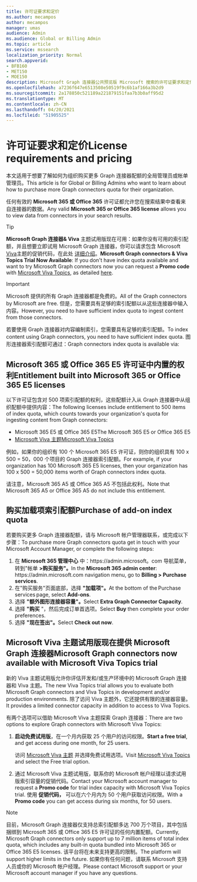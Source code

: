 ```yaml
---
title: 许可证要求和定价
ms.author: mecampos
author: mecampos
manager: umas
audience: Admin
ms.audience: Global or Billing Admin
ms.topic: article
ms.service: mssearch
localization_priority: Normal
search.appverid:
- BFB160
- MET150
- MOE150
description: Microsoft Graph 连接器公共预览版 Microsoft 搜索的许可证要求和定价
ms.openlocfilehash: a7236f647e6513508e50519f9c6b1af166a3b2d9
ms.sourcegitcommit: 2a178850c521189a221879151faa7b3b0aff95d2
ms.translationtype: MT
ms.contentlocale: zh-CN
ms.lasthandoff: 04/20/2021
ms.locfileid: "51905525"
---
```

<!---Previous ms.author: rusamai --->

# <a name="license-requirements-and-pricing"></a><span data-ttu-id="63b57-103">许可证要求和定价</span><span class="sxs-lookup"><span data-stu-id="63b57-103">License requirements and pricing</span></span>

<span data-ttu-id="63b57-104">本文适用于想要了解如何为组织购买更多 Graph 连接器配额的全局管理员或帐单管理员。</span><span class="sxs-lookup"><span data-stu-id="63b57-104">This article is for Global or Billing Admins who want to learn about how to purchase more Graph connectors quota for their organization.</span></span>

<span data-ttu-id="63b57-105">任何有效的 **Microsoft 365 或 Office 365** 许可证都允许您在搜索结果中查看来自连接器的数据。</span><span class="sxs-lookup"><span data-stu-id="63b57-105">Any valid **Microsoft 365 or Office 365 license** allows you to view data from connectors in your search results.</span></span>

> [!TIP]
> <span data-ttu-id="63b57-106">**Microsoft Graph 连接器& Viva** 主题试用版现在可用：如果你没有可用的索引配额，并且想要立即试用 Microsoft Graph 连接器，你可以请求包含 Microsoft  [Viva](https://www.microsoft.com/microsoft-viva/topics?activetab=pivot:overviewtab)主题的促销代码，在此处 [详细介绍](#microsoft-graph-connectors-now-available-with-microsoft-viva-topics-trial)。</span><span class="sxs-lookup"><span data-stu-id="63b57-106">**Microsoft Graph connectors & Viva Topics Trial Now Available**: If you don't have index quota available and want to try Microsoft Graph connectors now you can request a **Promo code** with [Microsoft Viva Topics](https://www.microsoft.com/microsoft-viva/topics?activetab=pivot:overviewtab), as detailed [here](#microsoft-graph-connectors-now-available-with-microsoft-viva-topics-trial).</span></span>

>[!IMPORTANT]
><span data-ttu-id="63b57-107">Microsoft 提供的所有 Graph 连接器都是免费的。</span><span class="sxs-lookup"><span data-stu-id="63b57-107">All of the Graph connectors by Microsoft are free.</span></span> <span data-ttu-id="63b57-108">但是，您需要具有足够的索引配额以从这些连接器中输入内容。</span><span class="sxs-lookup"><span data-stu-id="63b57-108">However, you need to have sufficient index quota to ingest content from those connectors.</span></span>

<span data-ttu-id="63b57-109">若要使用 Graph 连接器对内容编制索引，您需要具有足够的索引配额。</span><span class="sxs-lookup"><span data-stu-id="63b57-109">To index content using Graph connectors, you need to have sufficient index quota.</span></span> <span data-ttu-id="63b57-110">图形连接器索引配额可通过：</span><span class="sxs-lookup"><span data-stu-id="63b57-110">Graph connectors index quota is available via:</span></span>

## <a name="entitlement-built-into-microsoft-365-or-office-365-e5-licenses"></a><span data-ttu-id="63b57-111">Microsoft 365 或 Office 365 E5 许可证中内置的权利</span><span class="sxs-lookup"><span data-stu-id="63b57-111">Entitlement built into Microsoft 365 or Office 365 E5 licenses</span></span>

<span data-ttu-id="63b57-112">以下许可证包含对 500 项索引配额的权利，这些配额计入从 Graph 连接器中从组织配额中提供内容：</span><span class="sxs-lookup"><span data-stu-id="63b57-112">The following licenses include entitlement to 500 items of index quota, which counts towards your organization's quota for ingesting content from Graph connectors:</span></span>

* <span data-ttu-id="63b57-113">Microsoft 365 E5 或 Office 365 E5</span><span class="sxs-lookup"><span data-stu-id="63b57-113">The Microsoft 365 E5 or Office 365 E5</span></span>
* [<span data-ttu-id="63b57-114">Microsoft Viva 主题</span><span class="sxs-lookup"><span data-stu-id="63b57-114">Microsoft Viva Topics</span></span>](https://www.microsoft.com/microsoft-viva/topics?activetab=pivot:overviewtab)

<span data-ttu-id="63b57-115">例如，如果你的组织有 100 个 Microsoft 365 E5 许可证，则你的组织具有 100 x 500 = 50，000 个项目的 Graph 连接器索引配额。</span><span class="sxs-lookup"><span data-stu-id="63b57-115">For example, if your organization has 100 Microsoft 365 E5 licenses, then your organization has 100 x 500 = 50,000 items worth of Graph connectors index quota.</span></span>

<!---Comment requested in PR#143--->
<span data-ttu-id="63b57-116">请注意，Microsoft 365 A5 或 Office 365 A5 不包括此权利。</span><span class="sxs-lookup"><span data-stu-id="63b57-116">Note that Microsoft 365 A5 or Office 365 A5 do not include this entitlement.</span></span>

## <a name="purchase-of-add-on-index-quota"></a><span data-ttu-id="63b57-117">购买加载项索引配额</span><span class="sxs-lookup"><span data-stu-id="63b57-117">Purchase of add-on index quota</span></span>
<span data-ttu-id="63b57-118">若要购买更多 Graph 连接器配额，请与 Microsoft 帐户管理器联系，或完成以下步骤：</span><span class="sxs-lookup"><span data-stu-id="63b57-118">To purchase more Graph connectors quota get in touch with your Microsoft Account Manager, or complete the following steps:</span></span>

1. <span data-ttu-id="63b57-119">在 **Microsoft 365 管理中心** 中：https://<span>admin.microsoft。</span>com 导航菜单，转到"帐单 **>购买服务"。**</span><span class="sxs-lookup"><span data-stu-id="63b57-119">In the **Microsoft 365 admin center**: https://<span>admin.microsoft.</span>com navigation menu, go to **Billing > Purchase services**.</span></span>
2. <span data-ttu-id="63b57-120">在"购买服务"页面底部，选择 **"加载项"。**</span><span class="sxs-lookup"><span data-stu-id="63b57-120">At the bottom of the Purchase services page, select **Add-ons**.</span></span>
3. <span data-ttu-id="63b57-121">选择 **"额外图形连接器容量"。**</span><span class="sxs-lookup"><span data-stu-id="63b57-121">Select **Extra Graph Connector Capacity**.</span></span>
4. <span data-ttu-id="63b57-122">选择 **"购买** "，然后完成订单首选项。</span><span class="sxs-lookup"><span data-stu-id="63b57-122">Select **Buy** then complete your order preferences.</span></span>
5. <span data-ttu-id="63b57-123">选择 **"现在签出"。**</span><span class="sxs-lookup"><span data-stu-id="63b57-123">Select **Check out now**.</span></span>

## <a name="microsoft-graph-connectors-now-available-with-microsoft-viva-topics-trial"></a><span data-ttu-id="63b57-124">Microsoft Viva 主题试用版现在提供 Microsoft Graph 连接器</span><span class="sxs-lookup"><span data-stu-id="63b57-124">Microsoft Graph connectors now available with Microsoft Viva Topics trial</span></span>
 <span data-ttu-id="63b57-125">新的 Viva 主题试用版允许你评估开发和/或生产环境中的 Microsoft Graph 连接器和 Viva 主题。</span><span class="sxs-lookup"><span data-stu-id="63b57-125">The new Viva Topics trial allows you to evaluate both Microsoft Graph connectors and Viva Topics in development and/or production environments.</span></span> <span data-ttu-id="63b57-126">除了访问 Viva 主题外，它还提供有限的连接器容量。</span><span class="sxs-lookup"><span data-stu-id="63b57-126">It provides a limited connector capacity in addition to access to Viva Topics.</span></span>

<span data-ttu-id="63b57-127">有两个选项可以借助 Microsoft Viva 主题探索 Graph 连接器：</span><span class="sxs-lookup"><span data-stu-id="63b57-127">There are two options to explore Graph connectors with Microsoft Viva Topics:</span></span>

1. <span data-ttu-id="63b57-128">**启动免费试用版**，在一个月内获取 25 个用户的访问权限。</span><span class="sxs-lookup"><span data-stu-id="63b57-128">**Start a free trial**, and get access during one month, for 25 users.</span></span>

     <span data-ttu-id="63b57-129">访问 [Microsoft Viva 主题](https://www.microsoft.com/microsoft-viva/topics?activetab=pivot:overviewtab) 并选择免费试用选项。</span><span class="sxs-lookup"><span data-stu-id="63b57-129">Visit [Microsoft Viva Topics](https://www.microsoft.com/microsoft-viva/topics?activetab=pivot:overviewtab) and select the Free trial option.</span></span>

2. <span data-ttu-id="63b57-130">通过 Microsoft Viva 主题试用版，联系你的 Microsoft 帐户经理以请求试用版索引容量的促销代码。</span><span class="sxs-lookup"><span data-stu-id="63b57-130">Contact your Microsoft account manager to request a **Promo code** for trial index capacity with Microsoft Viva Topics trial.</span></span> <span data-ttu-id="63b57-131">使用 **促销代码，** 可以在六个月内为 50 个用户获取访问权限。</span><span class="sxs-lookup"><span data-stu-id="63b57-131">With a **Promo code** you can get access during six months, for 50 users.</span></span>

> [!NOTE]
> <span data-ttu-id="63b57-132">目前，Microsoft Graph 连接器仅支持总索引配额多达 700 万个项目，其中包括捆绑到 Microsoft 365 或 Office 365 E5 许可证的任何内置配额。</span><span class="sxs-lookup"><span data-stu-id="63b57-132">Currently, Microsoft Graph connectors only support up to 7 million items of total index quota, which includes any built-in quota bundled into Microsoft 365 or Office 365 E5 licenses.</span></span> <span data-ttu-id="63b57-133">该平台将在未来支持更高的限制。</span><span class="sxs-lookup"><span data-stu-id="63b57-133">The platform will support higher limits in the future.</span></span> <span data-ttu-id="63b57-134">如果你有任何问题，请联系 Microsoft 支持人员或你的 Microsoft 帐户经理。</span><span class="sxs-lookup"><span data-stu-id="63b57-134">Please contact Microsoft support or your Microsoft account manager if you have any questions.</span></span>
